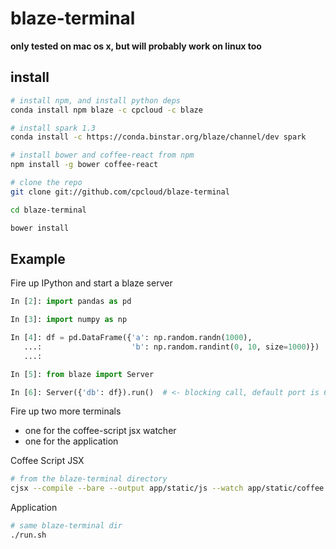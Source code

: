 # blaze-terminal

**only tested on mac os x, but will probably work on linux too**

## install

```sh
# install npm, and install python deps
conda install npm blaze -c cpcloud -c blaze

# install spark 1.3
conda install -c https://conda.binstar.org/blaze/channel/dev spark

# install bower and coffee-react from npm
npm install -g bower coffee-react

# clone the repo
git clone git://github.com/cpcloud/blaze-terminal

cd blaze-terminal

bower install
```

## Example

Fire up IPython and start a blaze server
```python
In [2]: import pandas as pd

In [3]: import numpy as np

In [4]: df = pd.DataFrame({'a': np.random.randn(1000),
   ...:                    'b': np.random.randint(0, 10, size=1000)})
   ...:

In [5]: from blaze import Server

In [6]: Server({'db': df}).run()  # <- blocking call, default port is 6363
```

Fire up two more terminals
* one for the coffee-script jsx watcher
* one for the application

Coffee Script JSX
```sh
# from the blaze-terminal directory
cjsx --compile --bare --output app/static/js --watch app/static/coffee
```

Application
```sh
# same blaze-terminal dir
./run.sh
```
